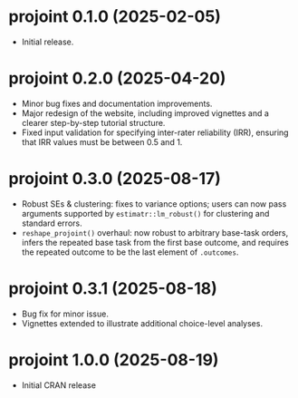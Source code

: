 # projoint 0.1.0 (2025-02-05)

- Initial release.

# projoint 0.2.0 (2025-04-20)

- Minor bug fixes and documentation improvements.
- Major redesign of the website, including improved vignettes and a clearer step-by-step tutorial structure.
- Fixed input validation for specifying inter-rater reliability (IRR), ensuring that IRR values must be between 0.5 and 1.

# projoint 0.3.0 (2025-08-17)

- Robust SEs & clustering: fixes to variance options; users can now pass arguments supported by `estimatr::lm_robust()` for clustering and standard errors.
- `reshape_projoint()` overhaul: now robust to arbitrary base-task orders, infers the repeated base task from the first base outcome, and requires the repeated outcome to be the last element of `.outcomes`.

# projoint 0.3.1 (2025-08-18)

- Bug fix for minor issue.  
- Vignettes extended to illustrate additional choice-level analyses.  

# projoint 1.0.0 (2025-08-19)

- Initial CRAN release

